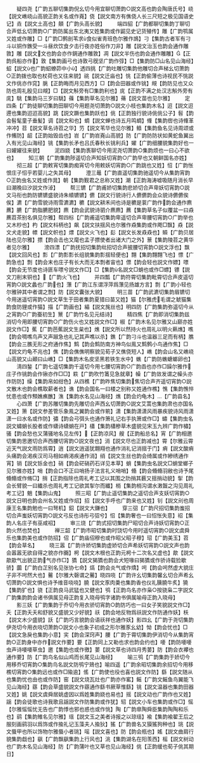 <!-- { "loadSidebar": true } -->
　　疑四尧【广韵五聊切集韵倪幺切今用宜聊切萧韵○説文高也韵会陶唐氏号】峣【説文嶕峣山高貌正韵关名或作嶤】侥【説文南方有僬侥人长三尺短之极见国语史记】垚【説文土高也】顤【广韵头高长貌】
　　端四貂【广韵都聊切集韵丁聊切合声低幺切萧韵○广韵防属出东北夷又姓集韵或作鼦见史记货殖传】雕【广韵鹗属又姓或作雕】□【广韵□鹩剖苇求食似雀靑班色尔雅作鳭】刁【集韵古者军有刁斗以铜作鐎受一斗昼炊饮食夕击行夜亦姓俗作刀非】雕【説文治玉也韵会通作雕敦】雕【説文文也韵会亦作錭通作雕敦】凋【説文半伤也韵会通作雕雕】【正韵呉船亦作】敦【集韵画弓也诗敦弓旣坚广韵作弴】□【集韵防□山名见山海经】蛁【説文也广韵蛁蟟茆中小】透四挑【广韵吐雕切集韵他雕切合声梯幺切萧韵○正韵拨也取也杖荷也又往来貌】祧【説文迁庙也】恌【正韵偷薄也诗视民不恌説文作佻亦作窕】朓【正韵晦而月见西方】□【韵会田器或作铫】覜【韵防见也又众防也周礼殷见曰覜】□【説文斛旁有□集韵利也】庣【正韵不满之处汉志斛外旁有庣】駣【集韵马三岁曰駣】蓧【集韵草名见尔雅】蓨【説文苗也见尔雅】
　　定四条【广韵徒聊切集韵田聊切今用题尧切萧韵○説文小枝也集韵木名】迢【説文迢遰也集韵迢迢高貌】跳【説文蹶也集韵跃也】佻【正韵独行貌诗佻佻公子】髫【韵会髫髦童子垂髪】调【説文和也】蜩【説文蝉也诗五月鸣蜩】鞗【集韵辔也诗鞗革冲冲】苕【説文草名诗苕之华】芀【説文苇华也见尔雅】鲦【集韵鱼名见诗周颂或作鯈防】龆【正韵始毁齿也】岧【广韵岧嶤山高貌】防【广韵防防状如黄蛇鱼翼出入有光见山海经】铫【集韵长矛也吕氏春秋长铫利兵】嬥【广韵细腰貌集韵好也一曰嬥嬥往来貌】
　　泥四娆【集韵褭聊切今用泥尧切萧韵○集韵烦也一曰心不欲也】
　　知三朝【广韵集韵陟遥切合声知妖切宵韵○广韵早也又朝鲜国名亦姓】
　　彻三超【广韵敕宵切集韵痴宵切今用敕妖切宵韵○广韵跳也又姓】怊【广韵怅恨庄子怊乎若婴儿之失其母】
　　澄三鼂【广韵直遥切集韵驰遥切今从集韵宵韵○正韵虫名又姓或作晁】朝【集韵觐君之总称又姓】潮【正韵海涛嘘吸随月消长早曰潮晚曰汐説文作淖】
　　帮三镳【广韵甫娇切集韵悲娇切合声卑妖切宵韵○説文马衔也韵防镳镳盛貌诗朱幩镳镳】儦【説文行貌诗行人儦儦韵会众貌诗儦儦俟俟】瀌【广韵雪貌诗雨雪瀌瀌】穮【説文耕禾间也诗是穮是蓘广韵作韵会通作麃藨】臕【广韵脂臕肥貌】麃【韵会武貌诗驷介麃麃】藨【集韵草名子似覆盆一曰猋藨苕茶别名俱见尔雅】帮四标【广韵甫遥切集韵卑遥切合声卑腰切宵韵○广韵举也又木杪也】杓【説文枓柄也】飙【説文扶揺风也尔雅作猋集韵或作飑□飘】猋【説文犬走貌】幖【説文帜也】熛【説文火飞也】髟【説文长发猋猋也】贆【广韵贝居陆也见尔雅】摽【韵会击也又麾也孟子摽使者出诸大门之外】蔈【集韵陵苕之黄华者见尔雅】
　　滂四漂【广韵抚招切集韵纰招切合声披腰切宵韵○説文浮也】飘【説文回风也】彯【广韵彯彯长组貌集韵彯揺轻便也】翲【集韵翲翲飞也】慓【广韵急也】剽【韵会末也庄子有长大而无本剽者宙也】僄【韵会轻也説文作嫖】嘌【韵会无节度也诗匪车嘌兮説文作□】□【集韵名説文□蛸也或作□螵】镖【説文刀削末铜也】【广韵火飞也】
　　并四瓢【广韵符霄切集韵毗霄切合声皮遥切宵韵○説文蠡也广韵也】薸【广韵江东谓浮萍爲薸见扬雄方言】剽【广韵小轻也尔雅钟其中者谓之剽】防【説文囊张大貌】
　　明三苗【广韵武瀌切集韵眉镳切今用迷遥切宵韵○説文草生于田者集韵夏猎曰苗又姓】猫【尔雅虎毛谓之虦猫集韵食防貍或作猫】描【广韵画也】緢【説文旄丝也】明四防【广韵集韵弥遥切今从之宵韵○广韵蚕初生】篻【广韵竹名见元结诗】
　　精四焦【广韵即消切集韵兹消切今用即腰切宵韵○广韵伤火也又姓説文作□】椒【广韵木名见尔雅又山巅亦姓説文作□】蕉【广韵芭蕉説文生枲也】燋【説文所以然持火也周礼以明火爇燋】噍【韵会啁噍鸟声又声踧急也礼记其声噍以杀】鐎【广韵刁斗也温器三足而有柄】膲【韵会三膲无形之府通作焦】鹪【韵会鹪防南方神鸟似鳯又鹪鹩小鸟通作焦】□【説文灼龟不兆也】僬【韵会僬僬明察貌见荀子又僬侥短人】嶕【韵会山名又嶕峣山高貌又山顚曰山嶕】□【集韵木名皮坚黑若铁生水中】蟭【广韵防蟭螗螂卵也】
　　淸四鍫【广韵七遥切集韵千遥切今用七腰切宵韵○广韵臿也亦作□鐰尔雅作庄子作铫韵会作锹亦作□□】篍【广韵吹竹筩见急就章】幧【广韵敛发谓之幧头亦作防防】缲【集韵帛如绀色】从四樵【广韵昨焦切集韵焦切合声齐遥切宵韵○説文散木也韵会樵取薪者也】谯【韵会国名一曰楼之别称又姓通作樵】憔【集韵憔悴忧患也或作顦嫶癄醮】潐【集韵水名见山海经】燋【韵会灼龟木】【广韵县名】
　　心四萧【广韵苏雕切集韵先雕切合声西幺切萧韵○説文艾蒿也集韵肃也亦国名又姓】箫【説文参差管乐象鳯之翼韵会或作箾】潇【集韵潇潇风雨暴疾貌诗风雨潇潇一曰水名或作防】彇【韵会弓弭头也通作箫礼记右手执箫或作□】蟰【集韵虫名説文蟰蛸长股者或作蟏诗蟏蛸在戸】櫹【集韵櫹槮草木盛貌见宋玉九辨广韵作橚】骚【韵会愁也又蒲骚地名见左传】【正韵凉风】艘【正韵船总名】宵【广韵相邀切集韵思邀切合声西腰切宵韵○説文夜也】消【説文尽也正韵减也】霄【尔雅云霄近天气説文雨防爲霄】逍【説文逍遥犹翺翔也通作消礼记消揺于门】痟【説文酸痟头痛韵会渇疾汉司马相如痟渇疾通作消】绡【説文生丝也韵会绮属或作縿绣通作宵】销【説文铄金也】硝【韵会硭硝药石详见本草】蛸【集韵虫名説文□蛸堂螂子见尔雅亦姓】哨【韵会口不正曰哨扬子法言礼义哨哨】翛【韵会翛翛羽敝也诗予尾翛翛或作脩□】捎【正韵指除也周礼考工记以其围之阞捎其薮又揺捎动貌】揱【韵会长臂貌一曰纎杀也周礼考工记欲其揱尔而纎】梢【集韵梢沟谓水潄齧之沟见周礼考工记】魈【集韵山鬼】
　　照三昭【广韵止遥切集韵之遥切合声支妖切宵韵○説文日明也韵会州名又姓或作炤】招【説文手呼也广韵来也又姓】钊【説文刓也周康王名集韵勉也一曰弩机】鉊【説文大鎌也】
　　穿三弨【广韵尺招切集韵蚩招切合声蚩妖切宵韵○説文弓反也诗彤弓弨兮】怊【集韵奢也一曰怊怅失意】祒【集韵人名庄子有巫咸祒】
　　审三烧【广韵式招切集韵尸昭切合声诗妖切宵韵○正韵火然也焚也】
　　禅三韶【广韵市昭切集韵时饶切今用时遥切宵韵○説文虞舜乐也集韵美也或作防招】佋【广韵庙佋穆也或作昭父昭子穆】玿【广韵美玉】苕【韵会草名】
　　晓三嚣【广韵许娇切集韵虚娇切合声希妖切宵韵○説文声也韵会嚣嚣无欲自得之貌亦作嚻】枵【説文木根也正韵元枵十二次名又虚也】歊【説文歊歊气出貌正韵气亦作□】獢【説文猲獢也韵会犬短喙曰猲獢或作骄诗载猃歇骄】虈【广韵白芷别名见张协七命】熇【韵会炎气或作燆】呺【韵会呺然虚大貌庄子非不呺然大也】毊【尔雅大磬谓之毊】晓四哓【广韵许幺切集韵馨幺切合声希幺切萧韵○説文惧也诗予维音哓哓】膮【説文豕肉羮也集韵香也仪礼臐膮牛炙】獟【集韵犷也】骁【正韵良马武猛也又健也】鸮【正韵鸟名亦作枭○按骁枭二字説文广韵集韵韵会诸书俱属见母正韵复入晓母鸮字诸韵书俱属喻母正韵入晓母】
　　影三妖【广韵集韵于乔切今用衣骄切宵韵○韵防巧也一曰女子笑貌説文作□】夭【正韵夭夭和舒貌又盛貌又少好貌】祅【韵会地反物爲祅説文作防通作妖】枖【説文木少盛貌】訞【广韵巧言貌韵会语祅祥也通作妖】影四幺【广韵于尧切集韵伊尧切今用衣哓切萧韵○説文小也象子初成之形尔雅豕幺幼】怮【韵会忧也】□【説文急戾也集韵小意】宎【韵会深窍声】腰【广韵于霄切集韵伊消切今从集韵宵韵○正韵身中亦作説文作要】要【正韵同上又勒也求也韵会约也】喓【韵防喓喓虫声诗喓喓草虫】邀【集韵也或作徼】葽【説文草也诗四月秀葽】防【韵会衣襻也通作要】防【广韵鸟名似山鸡而长尾见山海经】
　　喻三鸮【广韵集韵于娇切今用移乔切宵韵○集韵鸟名説文防鸮宁鳷也】喻四遥【广韵余昭切集韵余招切今用移樵切宵韵○集韵远也或作□隃逾】傜【广韵使也役也喜也説文作防】繇【説文随从也集韵忧也由也或作防】窑【説文烧瓦灶也广韵亦作窰】鳐【广韵文鳐鱼鸟翼能飞见山海经】蘨【韵会草盛貌説文作蘨通作繇书厥草惟繇】铫【説文温器也集韵田器又姓】姚【説文虞舜居姚虚因以爲姓集韵娆也易也】摇【説文动也广韵作也又姓】謡【韵会徒歌也诗我歌且謡説文作防集韵或作犹】轺【説文小车也集韵或作□】愮【尔雅愮愮忧无告也广韵悸也邪也惑也或作恌】陶【广韵臯陶舜臣集韵陶陶和乐也】鹞【集韵雉名见尔雅】瑶【説文玉之美者诗报之以琼瑶】褕【集韵褕翟王后之服刻画鹞羽以爲饰或作揄礼记玉藻夫人揄狄】猺【广韵兽名又獏猺狗种也】珧【説文蜃甲也所以饰物尔雅蜃小者珧】嗂【説文喜也】防【韵会瓶也】媱【説文曲肩行貌集韵戱也】飖【广韵飘飖集韵上行风也】洮【集韵湖名在阳羡西】榣【説文树动也广韵木名见山海经】防【广韵蒲叶也又草也见山海经】佻【正韵缓也荀子佻其期日】
